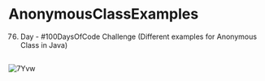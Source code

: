 # AnonymousClassExamples
76. Day - #100DaysOfCode Challenge (Different examples for Anonymous Class in Java)

##
![7Yvw](https://github.com/FaridaFatali/AnonymousClassExamples/assets/91600434/bbc58fb1-7716-492f-b648-3c7f398b2fea)
